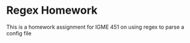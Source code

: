 # Regex Homework


This is a homework assignment for IGME 451 on using regex to parse a config file
